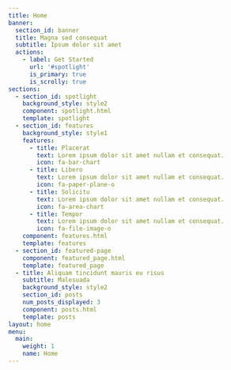 ```yaml
---
title: Home
banner:
  section_id: banner
  title: Magna sed consequat
  subtitle: Ipsum dolor sit amet
  actions:
    - label: Get Started
      url: '#spotlight'
      is_primary: true
      is_scrolly: true
sections:
  - section_id: spotlight
    background_style: style2
    component: spotlight.html
    template: spotlight
  - section_id: features
    background_style: style1
    features:
      - title: Placerat
        text: Lorem ipsum dolor sit amet nullam et consequat.
        icon: fa-bar-chart
      - title: Libero
        text: Lorem ipsum dolor sit amet nullam et consequat.
        icon: fa-paper-plane-o
      - title: Solicitu
        text: Lorem ipsum dolor sit amet nullam et consequat.
        icon: fa-area-chart
      - title: Tempor
        text: Lorem ipsum dolor sit amet nullam et consequat.
        icon: fa-file-image-o
    component: features.html
    template: features
  - section_id: featured-page
    component: featured_page.html
    template: featured_page
  - title: Aliquam tincidunt mauris eu risus
    subtitle: Malesuada
    background_style: style2
    section_id: posts
    num_posts_displayed: 3
    component: posts.html
    template: posts
layout: home
menu:
  main:
    weight: 1
    name: Home
---
```

